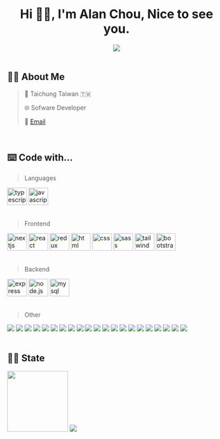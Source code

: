 <h1 align="center">Hi 👋🏻,  I'm Alan Chou,  Nice to see you. </h1>

  <div align="center">
    <img src="https://komarev.com/ghpvc/?username=AlanChou0414&style=for-the-badge&color=green">
  </div>
  
  <br>

## 🙋🏻 About Me
  > 📍  Taichung Taiwan 🇹🇼 <br>
  > 
  > 🌐  Sofware Developer <br>
  > 
  > 📮  <a href="mailto:choushenglun0414@gmail.com">Email</a> <br>
<!--   > 📝  <a href="https://www.cakeresume.com/alanchou1995" target='_blank'>Resume</a> <br> -->
<!-- href="https://website-f03e6.web.app" target='_blank'>Personal Website</a> -->

<br>


## ⌨️ Code with...
> Languages 

  <div align="left">
    <img src="https://cdn.jsdelivr.net/gh/devicons/devicon/icons/typescript/typescript-original.svg" height="40" width="45" alt="typescript"/>
    <img src="https://cdn.jsdelivr.net/gh/devicons/devicon/icons/javascript/javascript-original.svg" height="40" width="45" alt="javascript"/>
  </div>
  
<br>


> Frontend

  <div align="left">
    <img src="https://cdn.jsdelivr.net/gh/devicons/devicon/icons/nextjs/nextjs-original.svg" height="40" width="45" alt="nextjs"/>
    <img src="https://cdn.jsdelivr.net/gh/devicons/devicon/icons/react/react-original.svg" height="40" width="45" alt="react"/>
    <img src="https://cdn.jsdelivr.net/gh/devicons/devicon/icons/redux/redux-original.svg" height="40" width="45" alt="redux"/>
    <img src="https://cdn.jsdelivr.net/gh/devicons/devicon/icons/html5/html5-original.svg" height="40" width="45" alt="html"/>
    <img src="https://cdn.jsdelivr.net/gh/devicons/devicon/icons/css3/css3-original.svg" height="40" width="45" alt="css"/>
    <img src="https://cdn.jsdelivr.net/gh/devicons/devicon/icons/sass/sass-original.svg" height="40" width="45" alt="sass"/>
    <img src="https://cdn.jsdelivr.net/gh/devicons/devicon/icons/tailwindcss/tailwindcss-plain.svg" height="40" width="45" alt="tailwind css"/>
    <img src="https://cdn.jsdelivr.net/gh/devicons/devicon/icons/bootstrap/bootstrap-original.svg" height="40" width="45" alt="bootstrap"/>

  </div>
  
<br>  
  
> Backend

  <div align="left">
    <img src="https://cdn.jsdelivr.net/gh/devicons/devicon/icons/express/express-original.svg" height="40" width="45" alt="express"/>
    <img src="https://cdn.jsdelivr.net/gh/devicons/devicon/icons/nodejs/nodejs-original.svg" height="40" width="45" alt="node.js"/>
    <img src="https://cdn.jsdelivr.net/gh/devicons/devicon/icons/mysql/mysql-original.svg" height="40" width="45" alt="mysql"/>
  </div>
  
<br>
  
> Other

  <div align="left">
    <img src="https://img.shields.io/badge/VSCode-0078D4?style=for-the-badge&logo=visual%20studio%20code&logoColor=white"> 
    <img src="https://img.shields.io/badge/React_Router-CA4245?style=for-the-badge&logo=react-router&logoColor=white"> 
    <img src="https://img.shields.io/badge/React_Native-20232A?style=for-the-badge&logo=react&logoColor=61DAFB">
    <img src="https://img.shields.io/badge/jQuery-0769AD?style=for-the-badge&logo=jquery&logoColor=white"> 
    <img src="https://img.shields.io/badge/PHP-777BB4?style=for-the-badge&logo=php&logoColor=white"> 
    <img src="https://img.shields.io/badge/Apache-D22128?style=for-the-badge&logo=Apache&logoColor=white"> 
    <img src="https://img.shields.io/badge/npm-CB3837?style=for-the-badge&logo=npm&logoColor=white"> 
    <img src="https://img.shields.io/badge/Yarn-2C8EBB?style=for-the-badge&logo=yarn&logoColor=white"> 
    <img src="https://img.shields.io/badge/GitHub-100000?style=for-the-badge&logo=github&logoColor=white"> 
    <img src="https://img.shields.io/badge/GIT-E44C30?style=for-the-badge&logo=git&logoColor=white"> 
    <img src="https://img.shields.io/badge/eslint-3A33D1?style=for-the-badge&logo=eslint&logoColor=white"> 
    <img src="https://img.shields.io/badge/Font_Awesome-339AF0?style=for-the-badge&logo=fontawesome&logoColor=white"> 
    <img src="https://img.shields.io/badge/styled--components-DB7093?style=for-the-badge&logo=styled-components&logoColor=white"> 
    <img src="https://img.shields.io/badge/semantic%20ui%20react-35BDB2?style=for-the-badge&logo=semanticuireact&logoColor=white">
    <img src="https://img.shields.io/badge/Webpack-8DD6F9?style=for-the-badge&logo=Webpack&logoColor=white"> 
    <img src="https://img.shields.io/badge/Babel-F9DC3E?style=for-the-badge&logo=babel&logoColor=white"> 
    <img src="https://img.shields.io/badge/Postman-FF6C37?style=for-the-badge&logo=Postman&logoColor=white">
    <img src="https://img.shields.io/badge/firebase-ffca28?style=for-the-badge&logo=firebase&logoColor=black">
    <img src="https://img.shields.io/badge/MongoDB-4EA94B?style=for-the-badge&logo=mongodb&logoColor=white">
    <img src="https://img.shields.io/badge/Vite-B73BFE?style=for-the-badge&logo=vite&logoColor=FFD62E">
    <img src="https://img.shields.io/badge/Heroku-430098?style=for-the-badge&logo=heroku&logoColor=white">
  </div>

<br>

## 🫰🏻 State
 
<div align="left">
  <img src="https://github-readme-stats-git-masterrstaa-rickstaa.vercel.app/api?username=AlanChou0414&theme=dark" height="140" />
  <img src="https://github-readme-stats.vercel.app/api/top-langs/?username=AlanChou0414&layout=compact&theme=dark" />
</div>


<!-- 
## 📄 Projects

- Circle Up : https://github.com/AlanChou0414/circle-up
  > Circle Up is built using React and Firebase to provide its functionality, and utilizes Semantic UI React for its UI design.

- Circular Journeys Travel Site ( Currently in development ) : https://github.com/AlanChou0414/circular-journeys
  > I was responsible for developing the membership system, which allows users to register for an account, log in, and access member-exclusive content. The system also includes features such as password reset, account settings, and email notifications. To build the system, I used technologies such as React, Express, Node.js, and MySQL.

- Password generator : https://github.com/AlanChou0414/password-generator
  > This is a React app that generates random passwords. <br>
  > The app is built using React.

- Todoslist app : https://github.com/AlanChou1995/Todos-app
  > The app create a simple to-do list app using the React framework with Hooks. <br>
  > It will be able to localstorage user data and have features for "Add", "Delete", "Edit".

- Network Speed Converter app : https://github.com/AlanChou1995/project_SpeedConverter-app
  > The Network Speed Converter app is a utility app that allows users to easily convert between different network speed units.  <br>
  > The app is designed to be easy to use and provides quick and accurate conversions between network speed units.

- Weather App : https://github.com/AlanChou0414/weather-app
  > I have developed a weather application using Vite, React, and TypeScript. The search bar is optimized with debounce technology to improve the search  experience.


<br> -->
